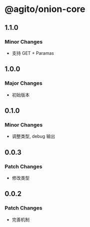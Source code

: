 # @agito/onion-core

## 1.1.0

### Minor Changes

- 支持 GET + Paramas

## 1.0.0

### Major Changes

- 初始版本

## 0.1.0

### Minor Changes

- 调整类型, debug 输出

## 0.0.3

### Patch Changes

- 修改类型

## 0.0.2

### Patch Changes

- 完善机制
